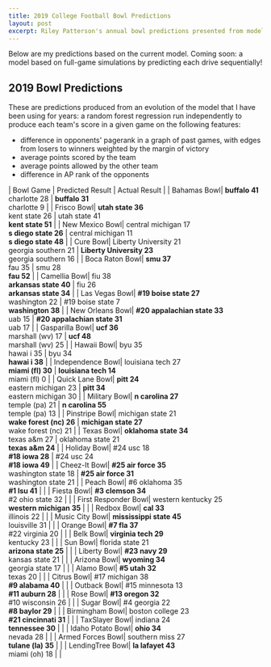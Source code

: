 ```yaml
---
title: 2019 College Football Bowl Predictions
layout: post
excerpt: Riley Patterson's annual bowl predictions presented from models build off of a pagerank computed on a graph of team victories.
---
```


Below are my predictions based on the current model. Coming soon: a model based on full-game simulations by predicting each drive sequentially!

## 2019 Bowl Predictions

These are predictions produced from an evolution of the model that I have been using for years: a random forest regression run independently to produce each team's score in a given game on the following features:
* difference in opponents' pagerank in a graph of past games, with edges from losers to winners weighted by the margin of victory
* average points scored by the team
* average points allowed by the other team
* difference in AP rank of the opponents

| Bowl Game | Predicted Result | Actual Result |
| Bahamas Bowl| **buffalo 41**<br>charlotte 28 | **buffalo 31**<br>charlotte 9 |
| Frisco Bowl| **utah state 36**<br>kent state 26 | utah state 41<br>**kent state 51** |
| New Mexico Bowl| central michigan 17<br>**s diego state 26** | central michigan 11<br>**s diego state 48** |
| Cure Bowl| Liberty University 21<br>georgia southern 21 | **Liberty University 23**<br>georgia southern 16 |
| Boca Raton Bowl| **smu 37**<br>fau 35 | smu 28<br>**fau 52** |
| Camellia Bowl| fiu 38<br>**arkansas state 40** | fiu 26<br>**arkansas state 34** |
| Las Vegas Bowl| **#19 boise state 27**<br>washington 22 | #19 boise state 7<br>**washington 38** |
| New Orleans Bowl| **#20 appalachian state 33**<br>uab 15 | **#20 appalachian state 31**<br>uab 17 |
| Gasparilla Bowl| **ucf 36**<br>marshall (wv) 17 | **ucf 48**<br>marshall (wv) 25 |
| Hawaii Bowl| byu 35<br>hawai i 35 | byu 34<br>**hawai i 38** |
| Independence Bowl| louisiana tech 27<br>**miami (fl) 30** | **louisiana tech 14**<br>miami (fl) 0 |
| Quick Lane Bowl| **pitt 24**<br>eastern michigan 23 | **pitt 34**<br>eastern michigan 30 |
| Military Bowl| **n carolina 27**<br>temple (pa) 21 | **n carolina 55**<br>temple (pa) 13 |
| Pinstripe Bowl| michigan state 21<br>**wake forest (nc) 26** | **michigan state 27**<br>wake forest (nc) 21 |
| Texas Bowl| **oklahoma state 34**<br>texas a&m 27 | oklahoma state 21<br>**texas a&m 24** |
| Holiday Bowl| #24 usc 18<br>**#18 iowa 28** | #24 usc 24<br>**#18 iowa 49** |
| Cheez-It Bowl| **#25 air force 35**<br>washington state 18 | **#25 air force 31**<br>washington state 21 |
| Peach Bowl| #6 oklahoma 35<br>**#1 lsu 41** |  |
| Fiesta Bowl| **#3 clemson 34**<br>#2 ohio state 32 |  |
| First Responder Bowl| western kentucky 25<br>**western michigan 35** |  |
| Redbox Bowl| **cal 33**<br>illinois 22 |  |
| Music City Bowl| **mississippi state 45**<br>louisville 31 |  |
| Orange Bowl| **#7 fla 37**<br>#22 virginia 20 |  |
| Belk Bowl| **virginia tech 29**<br>kentucky 23 |  |
| Sun Bowl| florida state 21<br>**arizona state 25** |  |
| Liberty Bowl| **#23 navy 29**<br>kansas state 21 |  |
| Arizona Bowl| **wyoming 34**<br>georgia state 17 |  |
| Alamo Bowl| **#5 utah 32**<br>texas 20 |  |
| Citrus Bowl| #17 michigan 38<br>**#9 alabama 40** |  |
| Outback Bowl| #15 minnesota 13<br>**#11 auburn 28** |  |
| Rose Bowl| **#13 oregon 32**<br>#10 wisconsin 26 |  |
| Sugar Bowl| #4 georgia 22<br>**#8 baylor 29** |  |
| Birmingham Bowl| boston college 23<br>**#21 cincinnati 31** |  |
| TaxSlayer Bowl| indiana 24<br>**tennessee 30** |  |
| Idaho Potato Bowl| **ohio 34**<br>nevada 28 |  |
| Armed Forces Bowl| southern miss 27<br>**tulane (la) 35** |  |
| LendingTree Bowl| **la lafayet 43**<br>miami (oh) 18 |  |
